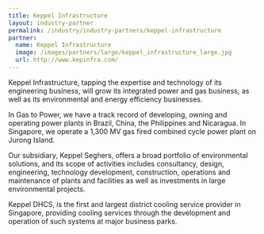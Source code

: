 ```yaml
---
title: Keppel Infrastructure
layout: industry-partner
permalink: /industry/industry-partners/keppel-infrastructure
partner:
  name: Keppel Infrastructure
  image: /images/partners/large/keppel_infrastructure_large.jpg
  url: http://www.kepinfra.com/
---
```

Keppel Infrastructure, tapping the expertise and technology of its engineering business, will grow its integrated power and gas business, as well as its environmental and energy efficiency businesses.

In Gas to Power, we have a track record of developing, owning and operating power plants in Brazil, China, the Philippines and Nicaragua. In Singapore, we operate a 1,300 MV gas fired combined cycle power plant on Jurong Island. 

Our subsidiary, Keppel Seghers, offers a broad portfolio of environmental solutions, and its scope of activities includes consultancy, design, engineering, technology development, construction, operations and maintenance of plants and facilities as well as investments in large environmental projects.

Keppel DHCS, is the first and largest district cooling service provider in Singapore, providing cooling services through the development and operation of such systems at major business parks.
